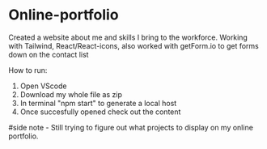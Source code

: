 # Online-portfolio
Created a website about me and skills I bring to the workforce.
Working with Tailwind, React/React-icons, also worked with getForm.io to get forms down on the contact list

How to run:
1. Open VScode 
2. Download my whole file as zip 
3. In terminal "npm start" to generate a local host
4. Once succesfully opened check out the content


#side note - Still trying to figure out what projects to display on my online portfolio.



